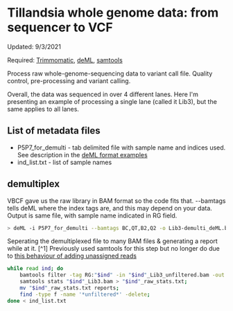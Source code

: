# Tillandsia whole genome data: from sequencer to VCF
Updated: 9/3/2021

Required: [Trimmomatic](http://www.usadellab.org/cms/?page=trimmomatic), [deML](https://github.com/grenaud/deML), [samtools](https://github.com/samtools/samtools)

Process raw whole-genome-sequencing data to variant call file. Quality control, pre-processing and variant calling.

Overall, the data was sequenced in over 4 different lanes. Here I'm presenting an example of processing a single lane (called it Lib3), but the same applies to all lanes. 

## List of metadata files
- P5P7_for_demulti - tab delimited file with sample name and indices used. See description in the [deML format examples](https://github.com/grenaud/deML)
- ind_list.txt - list of sample names

## demultiplex

VBCF gave us the raw library in BAM format so the code fits that. --bamtags tells deML where the index tags are, and this may depend on your data. Output is same file, with sample name indicated in RG field. 

```bash
> deML -i P5P7_for_demulti --bamtags BC,QT,B2,Q2 -o Lib3-demulti_deML.bam -s demult_stats.txt -e demult_unassigned.txt Lib3_raw.bam
```
Seperating the demultiplexed file to many BAM files & generating a report while at it. [^1] Previously used samtools for this step but no longer do due to [this behaviour of adding unassigned reads](https://github.com/samtools/samtools/issues/896) 
```bash
while read ind; do
	bamtools filter -tag RG:"$ind" -in "$ind"_Lib3_unfiltered.bam -out "$ind"_Lib3.bam;
	samtools stats "$ind"_Lib3.bam > "$ind"_raw_stats.txt;
	mv "$ind"_raw_stats.txt reports;
	find -type f -name '*unfiltered*' -delete;
done < ind_list.txt

```
